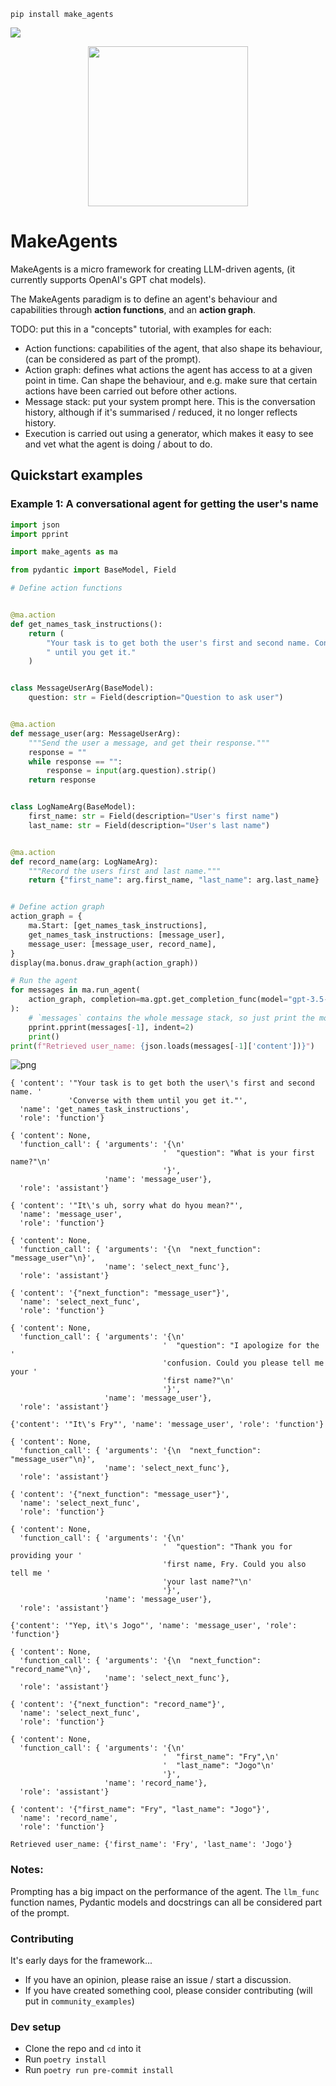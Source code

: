 <!-- Warning, README.md is autogenerated from README.ipynb, do not edit it directly -->

`pip install make_agents`

[![](https://github.com/sradc/make_agents/workflows/Python%20package/badge.svg?branch=main)](https://github.com/sradc/make_agents/commits/)

<p align="center">
  <img src="https://raw.githubusercontent.com/sradc/MakeAgents/master/README_files/make_agents_logo.jpg" width=256>
</p>

# MakeAgents

MakeAgents is a micro framework for creating LLM-driven agents, (it currently supports OpenAI's GPT chat models).

The MakeAgents paradigm is to define an agent's behaviour and capabilities through **action functions**, and an **action graph**. 

TODO: put this in a "concepts" tutorial, with examples for each:

- Action functions: capabilities of the agent, that also shape its behaviour, (can be considered as part of the prompt).
- Action graph: defines what actions the agent has access to at a given point in time. Can shape the behaviour, and e.g. make sure that certain actions have been carried out before other actions.
- Message stack: put your system prompt here. This is the conversation history, although if it's summarised / reduced, it no longer reflects history.
- Execution is carried out using a generator, which makes it easy to see and vet what the agent is doing / about to do.


## Quickstart examples

### Example 1: A conversational agent for getting the user's name


```python
import json
import pprint

import make_agents as ma

from pydantic import BaseModel, Field
```


```python
# Define action functions


@ma.action
def get_names_task_instructions():
    return (
        "Your task is to get both the user's first and second name. Converse with them"
        " until you get it."
    )


class MessageUserArg(BaseModel):
    question: str = Field(description="Question to ask user")


@ma.action
def message_user(arg: MessageUserArg):
    """Send the user a message, and get their response."""
    response = ""
    while response == "":
        response = input(arg.question).strip()
    return response


class LogNameArg(BaseModel):
    first_name: str = Field(description="User's first name")
    last_name: str = Field(description="User's last name")


@ma.action
def record_name(arg: LogNameArg):
    """Record the users first and last name."""
    return {"first_name": arg.first_name, "last_name": arg.last_name}


# Define action graph
action_graph = {
    ma.Start: [get_names_task_instructions],
    get_names_task_instructions: [message_user],
    message_user: [message_user, record_name],
}
display(ma.bonus.draw_graph(action_graph))

# Run the agent
for messages in ma.run_agent(
    action_graph, completion=ma.gpt.get_completion_func(model="gpt-3.5-turbo")
):
    # `messages` contains the whole message stack, so just print the most recent message
    pprint.pprint(messages[-1], indent=2)
    print()
print(f"Retrieved user_name: {json.loads(messages[-1]['content'])}")
```


    
![png](https://raw.githubusercontent.com/sradc/MakeAgents/master/README_files/README_3_0.png)
    


    { 'content': '"Your task is to get both the user\'s first and second name. '
                 'Converse with them until you get it."',
      'name': 'get_names_task_instructions',
      'role': 'function'}
    
    { 'content': None,
      'function_call': { 'arguments': '{\n'
                                      '  "question": "What is your first name?"\n'
                                      '}',
                         'name': 'message_user'},
      'role': 'assistant'}
    
    { 'content': '"It\'s uh, sorry what do hyou mean?"',
      'name': 'message_user',
      'role': 'function'}
    
    { 'content': None,
      'function_call': { 'arguments': '{\n  "next_function": "message_user"\n}',
                         'name': 'select_next_func'},
      'role': 'assistant'}
    
    { 'content': '{"next_function": "message_user"}',
      'name': 'select_next_func',
      'role': 'function'}
    
    { 'content': None,
      'function_call': { 'arguments': '{\n'
                                      '  "question": "I apologize for the '
                                      'confusion. Could you please tell me your '
                                      'first name?"\n'
                                      '}',
                         'name': 'message_user'},
      'role': 'assistant'}
    
    {'content': '"It\'s Fry"', 'name': 'message_user', 'role': 'function'}
    
    { 'content': None,
      'function_call': { 'arguments': '{\n  "next_function": "message_user"\n}',
                         'name': 'select_next_func'},
      'role': 'assistant'}
    
    { 'content': '{"next_function": "message_user"}',
      'name': 'select_next_func',
      'role': 'function'}
    
    { 'content': None,
      'function_call': { 'arguments': '{\n'
                                      '  "question": "Thank you for providing your '
                                      'first name, Fry. Could you also tell me '
                                      'your last name?"\n'
                                      '}',
                         'name': 'message_user'},
      'role': 'assistant'}
    
    {'content': '"Yep, it\'s Jogo"', 'name': 'message_user', 'role': 'function'}
    
    { 'content': None,
      'function_call': { 'arguments': '{\n  "next_function": "record_name"\n}',
                         'name': 'select_next_func'},
      'role': 'assistant'}
    
    { 'content': '{"next_function": "record_name"}',
      'name': 'select_next_func',
      'role': 'function'}
    
    { 'content': None,
      'function_call': { 'arguments': '{\n'
                                      '  "first_name": "Fry",\n'
                                      '  "last_name": "Jogo"\n'
                                      '}',
                         'name': 'record_name'},
      'role': 'assistant'}
    
    { 'content': '{"first_name": "Fry", "last_name": "Jogo"}',
      'name': 'record_name',
      'role': 'function'}
    
    Retrieved user_name: {'first_name': 'Fry', 'last_name': 'Jogo'}


### Notes:

Prompting has a big impact on the performance of the agent. The `llm_func` function names, Pydantic models and docstrings can all be considered part of the prompt.

### Contributing

It's early days for the framework...

- If you have an opinion, please raise an issue / start a discussion.
- If you have created something cool, please consider contributing (will put in `community_examples`)

### Dev setup

- Clone the repo and `cd` into it
- Run `poetry install`
- Run `poetry run pre-commit install`

